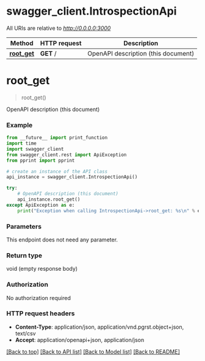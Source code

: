 # swagger_client.IntrospectionApi

All URIs are relative to *http://0.0.0.0:3000*

Method | HTTP request | Description
------------- | ------------- | -------------
[**root_get**](IntrospectionApi.md#root_get) | **GET** / | OpenAPI description (this document)


# **root_get**
> root_get()

OpenAPI description (this document)

### Example
```python
from __future__ import print_function
import time
import swagger_client
from swagger_client.rest import ApiException
from pprint import pprint

# create an instance of the API class
api_instance = swagger_client.IntrospectionApi()

try:
    # OpenAPI description (this document)
    api_instance.root_get()
except ApiException as e:
    print("Exception when calling IntrospectionApi->root_get: %s\n" % e)
```

### Parameters
This endpoint does not need any parameter.

### Return type

void (empty response body)

### Authorization

No authorization required

### HTTP request headers

 - **Content-Type**: application/json, application/vnd.pgrst.object+json, text/csv
 - **Accept**: application/openapi+json, application/json

[[Back to top]](#) [[Back to API list]](../README.md#documentation-for-api-endpoints) [[Back to Model list]](../README.md#documentation-for-models) [[Back to README]](../README.md)

